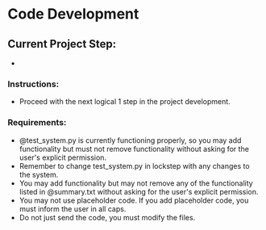 # Code Development

## Current Project Step:
- 

### Instructions:
- Proceed with the next logical 1 step in the project development.

### Requirements:
- @test_system.py  is currently functioning properly, so you may add functionality but must not remove functionality without asking for the user's explicit permission.
- Remember to change test_system.py in lockstep with any changes to the system.
- You may add functionality but may not remove any of the functionality listed in @summary.txt without asking for the user's explicit permission.
- You may not use placeholder code. If you add placeholder code, you must inform the user in all caps.
- Do not just send the code, you must modify the files.